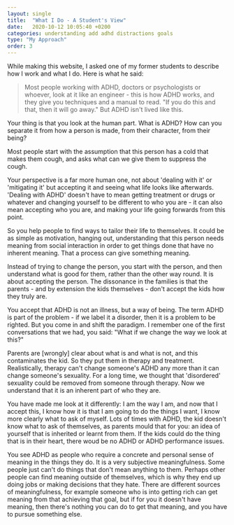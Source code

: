 ```yaml
---
layout: single
title:  "What I Do - A Student's View"
date:   2020-10-12 10:05:40 +0200
categories: understanding add adhd distractions goals
type: "My Approach"
order: 3
---
```


While making this website, I asked one of my former students to describe how I work and what I do. Here is what he said:

> Most people working with ADHD, doctors or psychologists or whoever, look at it like an engineer - this is how ADHD works, and they give you techniques and a manual to read. "If you do this and that, then it will go away." But ADHD isn't lived like this. 
>
Your thing is that you look at the human part. What is ADHD? How can you separate it from how a person is made, from their character, from their being? 
>
Most people start with the assumption that this person has a cold that makes them cough, and asks what can we give them to suppress the cough.
>
Your perspective is a far more human one, not about 'dealing with it' or 'mitigating it' but accepting it and seeing what life looks like afterwards. 'Dealing with ADHD' doesn't have to mean getting treatment or drugs or whatever and changing yourself to be different to who you are - it can also mean accepting who you are, and making your life going forwards from this point.
>
So you help people to find ways to tailor their life to themselves. It could be as simple as motivation, hanging out, understanding that this person needs meaning from social interaction in order to get things done that have no inherent meaning. That a process can give something meaning.
>
Instead of trying to change the person, you start with the person, and then understand what is good for them, rather than the other way round. It is about accepting the person. The dissonance in the families is that the parents - and by extension the kids themselves - don't accept the kids how they truly are.
>
You accept that ADHD is not an illness, but a way of being. The term ADHD is part of the problem - if we label it a disorder, then it is a problem to be righted. But you come in and shift the paradigm. I remember one of the first conversations that we had, you said: "What if we change the way we look at this?"
>
Parents are [wrongly] clear about what is and what is not, and this contaminates the kid. So they put them in therapy and treatment. Realistically, therapy can't change someone's ADHD any more than it can change someone's sexuality. For a long time, we thought that 'disordered' sexuality could be removed from someone through therapy. Now we understand that it is an inherent part of who they are. 
>
You have made me look at it differently: I am the way I am, and now that I accept this, I know how it is that I am going to do the things I want, I know more clearly what to ask of myself. Lots of times with ADHD, the kid doesn't know what to ask of themselves, as parents mould that for you: an idea of yourself that is inherited or learnt from them. If the kids could do the thing that is in their heart, there woud be no ADHD or ADHD performance issues.
>
You see ADHD as people who require a concrete and personal sense of meaning in the things they do. It is a very subjective meaningfulness. Some people just can't do things that don't mean anything to them. Perhaps other people can find meaning outside of themselves, which is why they end up doing jobs or making decisions that they hate. There are different sources of meaningfulness, for example someone who is into getting rich can get meaning from that achieving that goal, but if for you it doesn't have meaning, then there's nothing you can do to get that meaning, and you have to pursue something else.
>
<!-- If I was a mentor, I would first ask parents to think of the most useless activity they can imagine, and then ask them how they would feel if they would have to do that thing. That is what ADHD is like. Maybe they dont conceptualise it as useless, but thats the experience of having ADHD.
> -->


